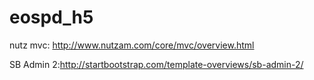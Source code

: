 # eospd_h5

nutz mvc: http://www.nutzam.com/core/mvc/overview.html

SB Admin 2:http://startbootstrap.com/template-overviews/sb-admin-2/


